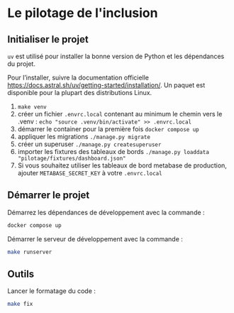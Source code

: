 # Le pilotage de l'inclusion

## Initialiser le projet

`uv` est utilisé pour installer la bonne version de Python et les dépendances
du projet.

Pour l’installer, suivre la documentation officielle
https://docs.astral.sh/uv/getting-started/installation/. Un paquet est
disponible pour la plupart des distributions Linux.

1. `make venv`
2. créer un fichier `.envrc.local` contenant au minimum le chemin vers le .venv : `echo "source .venv/bin/activate" >> .envrc.local`
3. démarrer le container pour la première fois `docker compose up`
4. appliquer les migrations `./manage.py migrate`
5. créer un superuser `./manage.py createsuperuser`
6. importer les fixtures des tableaux de bords `./manage.py loaddata "pilotage/fixtures/dashboard.json"`
7. Si vous souhaitez utiliser les tableaux de bord metabase de production, ajouter `METABASE_SECRET_KEY` à votre `.envrc.local`

## Démarrer le projet

Démarrez les dépendances de développement avec la commande :
```sh
docker compose up
```

Démarrer le serveur de développement avec la commande :

```sh
make runserver
```

## Outils

Lancer le formatage du code :
```sh
make fix
```
